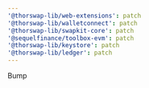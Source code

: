 ```yaml
---
'@thorswap-lib/web-extensions': patch
'@thorswap-lib/walletconnect': patch
'@thorswap-lib/swapkit-core': patch
'@sequelfinance/toolbox-evm': patch
'@thorswap-lib/keystore': patch
'@thorswap-lib/ledger': patch
---
```


Bump
